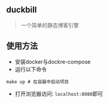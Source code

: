 ## duckbill

> 一个简单的静态博客引擎

## 使用方法

* 安装docker与dockre-compose
* 运行以下命令
```
make up # 在容器中启动项目
```
* 打开浏览器访问: `localhost:8080`即可
